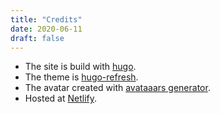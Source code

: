 ```yaml
---
title: "Credits"
date: 2020-06-11
draft: false
---
```


* The site is build with [hugo](https://gohugo.io).
* The theme is [hugo-refresh](https://themes.gohugo.io/hugo-refresh).
* The avatar created with [avataaars generator](https://getavataaars.com).
* Hosted at [Netlify](https://www.netlify.com/).
